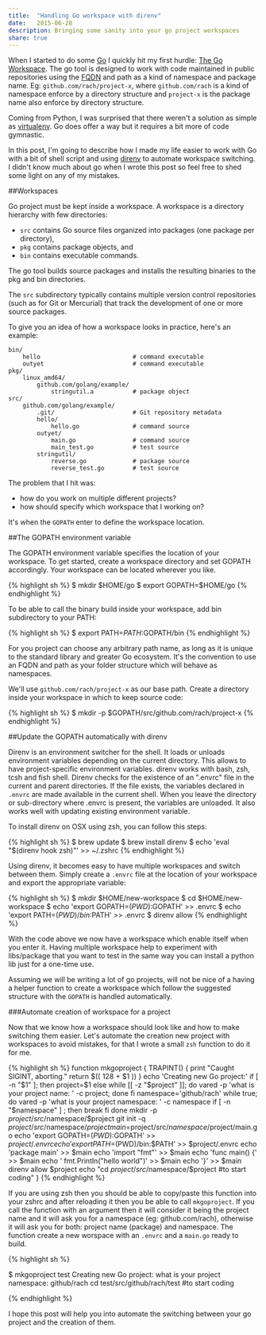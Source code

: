 ```yaml
---
title:  "Handling Go workspace with direnv"
date:   2015-06-28
description: Bringing some sanity into your go project workspaces 
share: true
---
```


When I started to do some [Go](go-lang) I quickly hit my first hurdle: [The Go Workspace](go-workspace). The go tool is designed to work with code maintained in public repositories using the [FQDN](FQDN) and path as a kind of namespace and package name. Eg: `github.com/rach/project-x`, where `github.com/rach` is a kind of namespace enforce by a directory structure and `project-x` is the package name also enforce by directory structure.

Coming from Python, I was surprised that there weren't a solution as simple as [virtualenv](virtualenv). Go does offer a way but it requires a bit more of code gymnastic. 

In this post, I'm going to describe how I made my life easier to work with Go with a bit of shell script and using [direnv](direnv) to automate workspace switching. I didn't know much about go when I wrote this post so feel free to shed some light on any of my mistakes.   


##Workspaces

Go project must be kept inside a workspace. A workspace is a directory hierarchy with few directories:

- `src` contains Go source files organized into packages (one package per directory),
- `pkg` contains package objects, and
- `bin` contains executable commands. 

The go tool builds source packages and installs the resulting binaries to the pkg and bin directories.

The `src` subdirectory typically contains multiple version control repositories (such as for Git or Mercurial) that track the development of one or more source packages.

To give you an idea of how a workspace looks in practice, here's an example:

    bin/
        hello                          # command executable
        outyet                         # command executable
    pkg/
        linux_amd64/
            github.com/golang/example/
                stringutil.a           # package object
    src/
        github.com/golang/example/
            .git/                      # Git repository metadata
          	hello/
          	    hello.go               # command source
          	outyet/
          	    main.go                # command source
          	    main_test.go           # test source
          	stringutil/
          	    reverse.go             # package source
          	    reverse_test.go        # test source

The problem that I hit was: 

- how do you work on multiple different projects?
- how should specify which workspace that I working on?

It's when the `GOPATH` enter to define the workspace location.   


##The GOPATH environment variable

The GOPATH environment variable specifies the location of your workspace. To get started, create a workspace directory and set GOPATH accordingly. Your workspace can be located wherever you like.

{% highlight sh %}
$ mkdir $HOME/go
$ export GOPATH=$HOME/go
{% endhighlight %}

To be able to call the binary build inside your workspace, add bin subdirectory to your PATH:

{% highlight sh %}
$ export PATH=$PATH:$GOPATH/bin
{% endhighlight %}


For you project can choose any arbitrary path name, as long as it is unique to the standard library and greater Go ecosystem. It's the convention to use an FQDN and path as your folder structure which will behave as namespaces.

We'll use `github.com/rach/project-x` as our base path. Create a directory inside your workspace in which to keep source code:

{% highlight sh %}
$ mkdir -p $GOPATH/src/github.com/rach/project-x
{% endhighlight %}

##Update the GOPATH automatically with direnv

Direnv is an environment switcher for the shell. It loads or unloads environment variables depending on the current directory. This allows to have project-specific environment variables. direnv works with bash, zsh, tcsh and fish shell. Direnv checks for the existence of an ".envrc" file in the current and parent directories. If the file exists, the variables declared in `.envrc` are made available in the current shell. When you leave the directory or sub-directory where .envrc is present, the variables are unloaded. It also works well with updating existing environment variable.

To install direnv on OSX using zsh, you can follow this steps: 

{% highlight sh %}
$ brew update
$ brew install direnv
$ echo 'eval "$(direnv hook zsh)"' >> ~/.zshrc
{% endhighlight %}

Using direnv, it becomes easy to have multiple workspaces and switch between them. Simply create a `.envrc` file at the location of your workspace and export the appropriate variable:

{% highlight sh %}
$ mkdir $HOME/new-workspace
$ cd $HOME/new-workspace
$ echo 'export GOPATH=$(PWD):$GOPATH' >> .envrc
$ echo 'export PATH=$(PWD)/bin:$PATH' >> .envrc 
$ direnv allow
{% endhighlight %}

With the code above we now have a workspace which enable itself when you enter it. 
Having multiple workspace help to experiment with libs/package that you want to test in the same way you can install a python lib just for a one-time use.

Assuming we will be writing a lot of go projects, will not be nice
of a having a helper function to create a workspace which follow the suggested structure with the `GOPATH` is handled automatically.

###Automate creation of workspace for a project

Now that we know how a workspace should look like and how to make switching them easier. Let's automate the creation new project with workspaces to avoid mistakes, for that I wrote a small `zsh` function to do it for me. 

{% highlight sh %}
function mkgoproject {
  TRAPINT() {
    print "Caught SIGINT, aborting."
    return $(( 128 + $1 ))
  }
  echo 'Creating new Go project:'
  if [ -n "$1" ]; then
    project=$1
  else
    while [[ -z "$project" ]]; do 
      vared -p 'what is your project name: ' -c project; 
    done
  fi
  namespace='github/rach'
  while true; do 
    vared -p 'what is your project namespace: ' -c namespace 
    if [ -n "$namespace" ] ; then 
       break
    fi
  done
  mkdir -p $project/src/$namespace/$project
  git init -q $project/src/$namespace/$project
  main=$project/src/$namespace/$project/main.go
  echo 'export GOPATH=$(PWD):$GOPATH' >> $project/.envrc
  echo 'export PATH=$(PWD)/bin:$PATH' >> $project/.envrc
  echo 'package main' >> $main 
  echo 'import "fmt"' >> $main
  echo 'func main() {' >> $main
  echo '    fmt.Println("hello world")' >> $main 
  echo '}' >> $main
  direnv allow $project
  echo "cd $project/src/$namespace/$project #to start coding"
}
{% endhighlight %}

If you are using zsh then you should be able to copy/paste this function into 
your zshrc and after reloading it then you be able to call `mkgoproject`. 
If you call the function with an argument then it will consider it being 
the project name and it will ask you for a namespace (eg: github.com/rach), otherwise it will ask you for both: project name (package) and namespace. 
The function create a new worspace with an `.envrc` and a `main.go` ready to build.



{% highlight sh %}

$ mkgoproject test
Creating new Go project:
what is your project namespace: github/rach
cd test/src/github/rach/test #to start coding

{% endhighlight %}

I hope this post will help you into automate the switching between your go project and the creation of them.  


[go-workspace]:   https://golang.org/doc/code.html#Workspaces 
[go-lang]:   https://golang.org/ 
[FQDN]: https://en.wikipedia.org/wiki/Fully_qualified_domain_name
